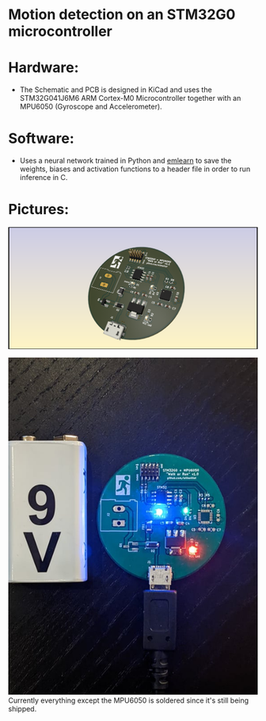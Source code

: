 # Motion detection on an STM32G0 microcontroller

# Hardware: 
  - The Schematic and PCB is designed in KiCad and uses the STM32G041J6M6 ARM Cortex-M0 Microcontroller together with an MPU6050 (Gyroscope and Accelerometer).

# Software:
- Uses a neural network trained in Python and [emlearn](https://github.com/emlearn/emlearn) to save the weights, biases and activation functions to a header file in order to run inference in C.

# Pictures:
![3D View](https://github.com/ollieelliot/STM32G0-WalkRunNN/blob/main/Documentation_Photos_etc/STM32G0_MPU6050_Rounded_3D_v1_1.png)

![3D View](https://github.com/ollieelliot/STM32G0-WalkRunNN/blob/main/Documentation_Photos_etc/V_1_1_pic2.jpg)
Currently everything except the MPU6050 is soldered since it's still being shipped. 
